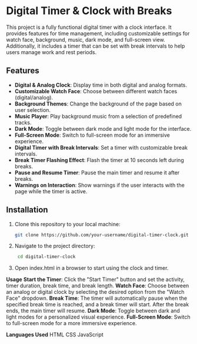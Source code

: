 # Digital Timer & Clock with Breaks

This project is a fully functional digital timer with a clock interface. It provides features for time management, including customizable settings for watch face, background, music, dark mode, and full-screen view. Additionally, it includes a timer that can be set with break intervals to help users manage work and rest periods.

## Features

- **Digital & Analog Clock**: Display time in both digital and analog formats.
- **Customizable Watch Face**: Choose between different watch faces (digital/analog).
- **Background Themes**: Change the background of the page based on user selection.
- **Music Player**: Play background music from a selection of predefined tracks.
- **Dark Mode**: Toggle between dark mode and light mode for the interface.
- **Full-Screen Mode**: Switch to full-screen mode for an immersive experience.
- **Digital Timer with Break Intervals**: Set a timer with customizable break intervals.
- **Break Timer Flashing Effect**: Flash the timer at 10 seconds left during breaks.
- **Pause and Resume Timer**: Pause the main timer and resume it after breaks.
- **Warnings on Interaction**: Show warnings if the user interacts with the page while the timer is active.

## Installation

1. Clone this repository to your local machine:
   ```bash
   git clone https://github.com/your-username/digital-timer-clock.git


2. Navigate to the project directory:
   ```bash
    cd digital-timer-clock

4. Open index.html in a browser to start using the clock and timer.

**Usage**
**Start the Timer**: Click the "Start Timer" button and set the activity, timer duration, break time, and break length.
**Watch Face**: Choose between an analog or digital clock by selecting the desired option from the "Watch Face" dropdown.
**Break Time**: The timer will automatically pause when the specified break time is reached, and a break timer will start. After the break ends, the main timer will resume.
**Dark Mode**: Toggle between dark and light modes for a personalized visual experience.
**Full-Screen Mode**: Switch to full-screen mode for a more immersive experience.

**Languages Used**
HTML
CSS
JavaScript
